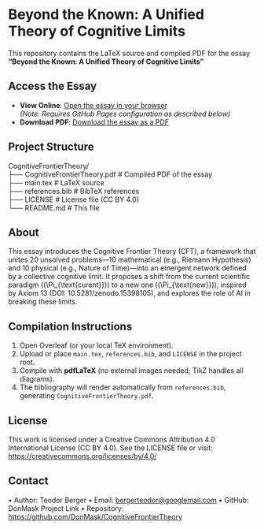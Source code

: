 # Beyond the Known: A Unified Theory of Cognitive Limits

This repository contains the LaTeX source and compiled PDF for the essay **“Beyond the Known: A Unified Theory of Cognitive Limits”** 

## Access the Essay

- **View Online**: [Open the essay in your browser](https://donmask.github.io/CognitiveFrontierTheory/)  
  *(Note: Requires GitHub Pages configuration as described below)*
- **Download PDF**: [Download the essay as a PDF](https://raw.githubusercontent.com/DonMask/CognitiveFrontierTheory/main/CognitiveFrontierTheory.pdf)

## Project Structure

CognitiveFrontierTheory/  
├── CognitiveFrontierTheory.pdf  # Compiled PDF of the essay  
├── main.tex                    # LaTeX source  
├── references.bib              # BibTeX references  
├── LICENSE                     # License file (CC BY 4.0)  
└── README.md                   # This file  

## About

This essay introduces the Cognitive Frontier Theory (CFT), a framework that unites 20 unsolved problems—10 mathematical (e.g., Riemann Hypothesis) and 10 physical (e.g., Nature of Time)—into an emergent network defined by a collective cognitive limit. It proposes a shift from the current scientific paradigm (\(\Pi_{\text{curent}}\)) to a new one (\(\Pi_{\text{new}}\)), inspired by Axiom 13 (DOI: 10.5281/zenodo.15398105), and explores the role of AI in breaking these limits.

## Compilation Instructions

1. Open Overleaf (or your local TeX environment).
2. Upload or place `main.tex`, `references.bib`, and `LICENSE` in the project root.
3. Compile with **pdfLaTeX** (no external images needed; TikZ handles all diagrams).
4. The bibliography will render automatically from `references.bib`, generating `CognitiveFrontierTheory.pdf`.

## License
This work is licensed under a Creative Commons Attribution 4.0 International License (CC BY 4.0).
See the LICENSE file or visit: https://creativecommons.org/licenses/by/4.0/

## Contact
•  Author: Teodor Berger
•  Email: bergerteodor@googlemail.com
•  GitHub: DonMask
Project Link
•  Repository: https://github.com/DonMask/CognitiveFrontierTheory

